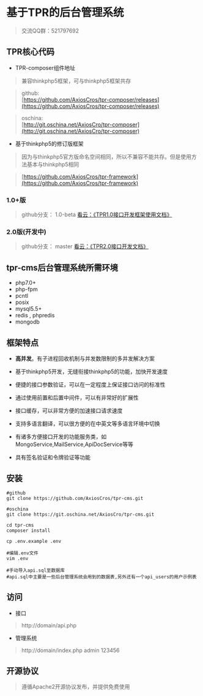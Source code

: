 基于TPR的后台管理系统
===============

> 交流QQ群：521797692

## TPR核心代码
- TPR-composer组件地址
> 兼容thinkphp5框架，可与thinkphp5框架共存

  > github:  
  > [https://github.com/AxiosCros/tpr-composer/releases](https://github.com/AxiosCros/tpr-composer/releases)

  > oschina:  
  > [http://git.oschina.net/AxiosCro/tpr-composer](http://git.oschina.net/AxiosCro/tpr-composer)

-  基于thinkphp5的修订版框架
> 因为与thinkphp5官方版命名空间相同，所以不兼容不能共存。但是使用方法基本与thinkphp5相同

> [https://github.com/AxiosCros/tpr-framework](https://github.com/AxiosCros/tpr-framework)

### 1.0+版
> github分支： 1.0-beta
> [看云：《TPR1.0接口开发框架使用文档》](http://www.kancloud.cn/axios/tpr)

### 2.0版(开发中)
> github分支： master
> [看云：《TPR2.0接口开发文档》](http://www.kancloud.cn/axios/tpr2)

## tpr-cms后台管理系统所需环境
* php7.0+ 
* php-fpm 
* pcntl
* posix 
* mysql5.5+
* redis , phpredis
* mongodb

## 框架特点
* **高并发**。有子进程回收机制与并发数限制的多并发解决方案

* 基于thinkphp5开发，无缝衔接thinkphp5的功能，加快开发速度

* 便捷的接口参数验证，可以在一定程度上保证接口访问的标准性

* 通过使用前置和后置中间件，可以有非常好的扩展性

* 接口缓存，可以非常方便的加速接口请求速度

* 支持多语言翻译，可以很方便的在中英文等多语言环境中切换

* 有诸多方便接口开发的功能服务类，如MongoService,MailService,ApiDocService等等

* 具有签名验证和令牌验证等功能

## 安装
``` shell
#github
git clone https://github.com/AxiosCros/tpr-cms.git

#oschina
git clone https://git.oschina.net/AxiosCro/tpr-cms.git

cd tpr-cms
composer install

cp .env.example .env

#编辑.env文件
vim .env

#手动导入api.sql至数据库
#api.sql中主要是一些后台管理系统会用到的数据表,另外还有一个api_users的用户示例表

```

## 访问
* 接口
 > http://domain/api.php
 
* 管理系统
 > http://domain/index.php
 > admin
 > 123456

## 开源协议
> 遵循Apache2开源协议发布，并提供免费使用